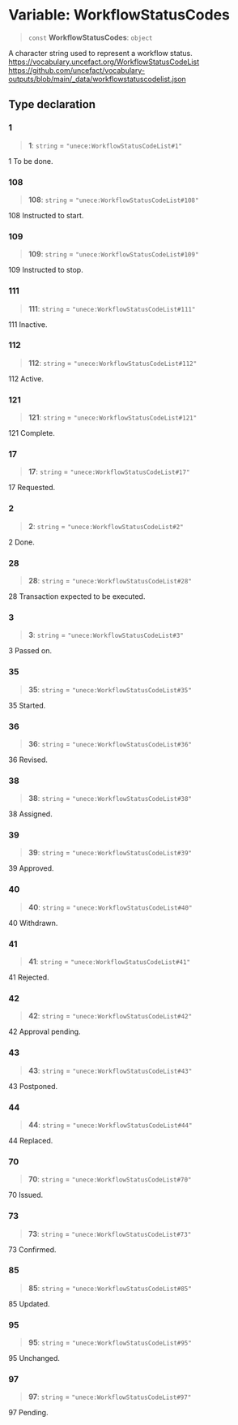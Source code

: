 # Variable: WorkflowStatusCodes

> `const` **WorkflowStatusCodes**: `object`

A character string used to represent a workflow status.
https://vocabulary.uncefact.org/WorkflowStatusCodeList
https://github.com/uncefact/vocabulary-outputs/blob/main/_data/workflowstatuscodelist.json

## Type declaration

### 1

> **1**: `string` = `"unece:WorkflowStatusCodeList#1"`

1 To be done.

### 108

> **108**: `string` = `"unece:WorkflowStatusCodeList#108"`

108 Instructed to start.

### 109

> **109**: `string` = `"unece:WorkflowStatusCodeList#109"`

109 Instructed to stop.

### 111

> **111**: `string` = `"unece:WorkflowStatusCodeList#111"`

111 Inactive.

### 112

> **112**: `string` = `"unece:WorkflowStatusCodeList#112"`

112 Active.

### 121

> **121**: `string` = `"unece:WorkflowStatusCodeList#121"`

121 Complete.

### 17

> **17**: `string` = `"unece:WorkflowStatusCodeList#17"`

17 Requested.

### 2

> **2**: `string` = `"unece:WorkflowStatusCodeList#2"`

2 Done.

### 28

> **28**: `string` = `"unece:WorkflowStatusCodeList#28"`

28 Transaction expected to be executed.

### 3

> **3**: `string` = `"unece:WorkflowStatusCodeList#3"`

3 Passed on.

### 35

> **35**: `string` = `"unece:WorkflowStatusCodeList#35"`

35 Started.

### 36

> **36**: `string` = `"unece:WorkflowStatusCodeList#36"`

36 Revised.

### 38

> **38**: `string` = `"unece:WorkflowStatusCodeList#38"`

38 Assigned.

### 39

> **39**: `string` = `"unece:WorkflowStatusCodeList#39"`

39 Approved.

### 40

> **40**: `string` = `"unece:WorkflowStatusCodeList#40"`

40 Withdrawn.

### 41

> **41**: `string` = `"unece:WorkflowStatusCodeList#41"`

41 Rejected.

### 42

> **42**: `string` = `"unece:WorkflowStatusCodeList#42"`

42 Approval pending.

### 43

> **43**: `string` = `"unece:WorkflowStatusCodeList#43"`

43 Postponed.

### 44

> **44**: `string` = `"unece:WorkflowStatusCodeList#44"`

44 Replaced.

### 70

> **70**: `string` = `"unece:WorkflowStatusCodeList#70"`

70 Issued.

### 73

> **73**: `string` = `"unece:WorkflowStatusCodeList#73"`

73 Confirmed.

### 85

> **85**: `string` = `"unece:WorkflowStatusCodeList#85"`

85 Updated.

### 95

> **95**: `string` = `"unece:WorkflowStatusCodeList#95"`

95 Unchanged.

### 97

> **97**: `string` = `"unece:WorkflowStatusCodeList#97"`

97 Pending.
